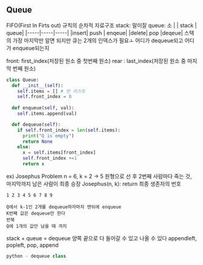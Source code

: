 
## Queue
FIFO(First In Firts out) 규칙의 순차적 자료구조
stack: 말미잘
queue: 소
|      | stack | queue|
|-----|-----|-----|
|insert| push | enqeue|
|delete| pop |deqeue|
스택의 가장 마지막만 알면 되지만 큐는 2개의 인덱스가 필요ㅗ
어디가 dequeue되고 어디가 enqueue되는지

front: first_index(저장된 원소 중 첫번째 원소)
rear : last_index(저장된 원소 중 마지막 번째 원소)

```py
class Queue:
  def __init__(self):
    self.items = [] # 빈 리스트
    self.front_index = 0
  
  def enqueue(self, val):
    self.items.append(val)

  def dequeue(self):
    if self.front_index = len(self.items):
      print("Q is empty")
      return None
    else:
      x = self.items[front_index]
      self.front_index +=1
      return x

```

ex) Josephus Problem
n = 6, k = 2 -> 5
원형으로 선 후 2번째 사람마다 죽는 것, 마지막까지 남은 사람이 최종 승장
Josephus(n, k):
  return 최종 생존자의 번호

```
1 2 3 4 5 6 7 8 9

Q에서 k-1인 2개를 dequeue하자마자 맨뒤에 enqueue
K번째 값은 dequeue만 한다
반복
Q에 1개의 값만 남을 때 까지
```

stack + queue = dequeue
양쪽 끝으로 다 들어갈 수 있고 나올 수 있다
appendleft, popleft, pop, append
```py
python - dequeue class
```
